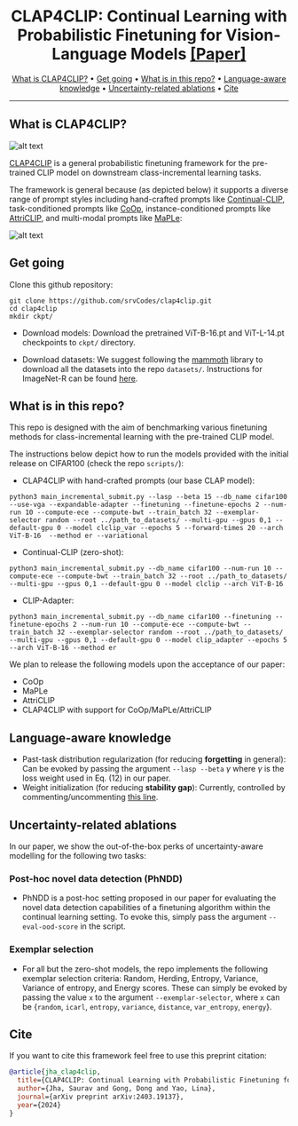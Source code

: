 <div align="center">

# CLAP4CLIP: Continual Learning with Probabilistic Finetuning for Vision-Language Models [[Paper]](https://arxiv.org/pdf/2403.19137v2)

<p align="center">
  <a href="#what-is-clap4clip">What is CLAP4CLIP?</a> •
  <a href="#get-going">Get going</a> •
  <a href="#what-is-in-this-repo">What is in this repo?</a> •
  <a href="#language-aware-knowledge">Language-aware knowledge</a> •
    <a href="#uncertainty-related-ablations">Uncertainty-related ablations</a> •
  <a href="#cite">Cite</a>
</p>
</div>

---

## What is CLAP4CLIP?

![alt text](https://github.com/srvCodes/clap4clip/blob/main/images/Slide13-1.png "Logo Title Text 1")

[CLAP4CLIP](https://arxiv.org/pdf/2403.19137v2) is a general probabilistic finetuning framework for the pre-trained CLIP model on downstream class-incremental learning tasks.

The framework is general because (as depicted below) it supports a diverse range of prompt styles including hand-crafted prompts like [Continual-CLIP](https://arxiv.org/abs/2210.03114), task-conditioned prompts like [CoOp](https://arxiv.org/abs/2109.01134), instance-conditioned prompts like [AttriCLIP](https://arxiv.org/abs/2305.11488), and multi-modal prompts like [MaPLe](https://arxiv.org/abs/2210.03117):

![alt text](https://github.com/srvCodes/clap4clip/blob/main/images/Screenshot%202024-05-24%20162355.png)


## Get going

Clone this github repository:
```
git clone https://github.com/srvCodes/clap4clip.git
cd clap4clip
mkdir ckpt/
```
- Download models: Download the pretrained ViT-B-16.pt and ViT-L-14.pt checkpoints to `ckpt/` directory. 

- Download datasets: We suggest following the [mammoth](https://github.com/aimagelab/mammoth) library to download all the datasets into the repo `datasets/`. Instructions for ImageNet-R can be found [here](https://github.com/muzairkhattak/multimodal-prompt-learning/blob/main/docs/DATASETS.md).


## What is in this repo?

This repo is designed with the aim of benchmarking various finetuning methods for class-incremental learning with the pre-trained CLIP model.

The instructions below depict how to run the models provided with the initial release on CIFAR100 (check the repo `scripts/`):

- CLAP4CLIP with hand-crafted prompts (our base CLAP model):
```
python3 main_incremental_submit.py --lasp --beta 15 --db_name cifar100 --use-vga --expandable-adapter --finetuning --finetune-epochs 2 --num-run 10 --compute-ece --compute-bwt --train_batch 32 --exemplar-selector random --root ../path_to_datasets/ --multi-gpu --gpus 0,1 --default-gpu 0 --model clclip_var --epochs 5 --forward-times 20 --arch ViT-B-16  --method er --variational
```
- Continual-CLIP (zero-shot):
```
python3 main_incremental_submit.py --db_name cifar100 --num-run 10 --compute-ece --compute-bwt --train_batch 32 --root ../path_to_datasets/ --multi-gpu --gpus 0,1 --default-gpu 0 --model clclip --arch ViT-B-16
```
- CLIP-Adapter:
```
python3 main_incremental_submit.py --db_name cifar100 --finetuning --finetune-epochs 2 --num-run 10 --compute-ece --compute-bwt --train_batch 32 --exemplar-selector random --root ../path_to_datasets/ --multi-gpu --gpus 0,1 --default-gpu 0 --model clip_adapter --epochs 5 --arch ViT-B-16 --method er
```

We plan to release the following models upon the acceptance of our paper:
- CoOp
- MaPLe
- AttriCLIP
- CLAP4CLIP with support for CoOp/MaPLe/AttriCLIP

## Language-aware knowledge

- Past-task distribution regularization (for reducing **forgetting** in general): Can be evoked by passing the argument `--lasp --beta` $\gamma$ where $\gamma$ is the loss weight used in Eq. (12) in our paper.
- Weight initialization (for reducing **stability gap**): Currently, controlled by commenting/uncommenting [this line](https://github.com/srvCodes/clap4clip/blob/main/classifier/continual_clip_variational.py#L99).

## Uncertainty-related ablations

In our paper, we show the out-of-the-box perks of uncertainty-aware modelling for the following two tasks:

### Post-hoc novel data detection (PhNDD)

- PhNDD is a post-hoc setting proposed in our paper for evaluating the novel data detection capabilities of a finetuning algorithm within the continual learning setting. To evoke this, simply pass the argument `--eval-ood-score` in the script.

### Exemplar selection
- For all but the zero-shot models, the repo implements the following exemplar selection criteria: Random, Herding, Entropy, Variance, Variance of entropy, and Energy scores. These can simply be evoked by passing the value `x` to the argument `--exemplar-selector`, where `x` can be {`random`, `icarl`, `entropy`, `variance`, `distance`, `var_entropy`, `energy`}.

## Cite

If you want to cite this framework feel free to use this preprint citation:

```bibtex
@article{jha_clap4clip,
  title={CLAP4CLIP: Continual Learning with Probabilistic Finetuning for Vision-Language Models},
  author={Jha, Saurav and Gong, Dong and Yao, Lina},
  journal={arXiv preprint arXiv:2403.19137},
  year={2024}
}

```
